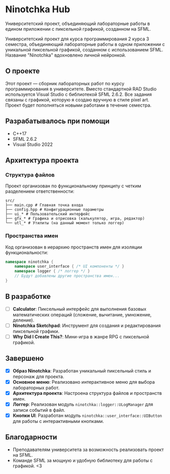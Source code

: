 # Ninotchka Hub 

Университетский проект, объединяющий лабораторные работы в едином приложении с пиксельной графикой, созданном на SFML.

Университетский проект для курса программирования 2 курса 3 семестра, объединяющий лабораторные работы в одном приложении с уникальной пиксельной графикой, созданном с использованием SFML. Название "Ninotchka" вдохновлено личной нейронкой.

## О проекте

Этот проект — сборник лабораторных работ по курсу программирования в университете. Вместо стандартной RAD Studio используется Visual Studio с библиотекой SFML 2.6.2. Все задания связаны с графикой, которую я создаю вручную в стиле pixel art. Проект будет пополняться новыми работами в течение семестра.

## Разрабатывалось при помощи
- С++17
- SFML 2.6.2
- Visual Studio 2022

## Архитектура проекта

### Структура файлов
Проект организован по функциональному принципу с четким разделением ответственности:
```
src/
├── main.cpp # Главная точка входа
├── config.hpp # Конфигурационные параметры
├── ui_* # Пользовательский интерфейс
├── gfx_* # Графика и отрисовка (калькулятор, игра, редактор)
└── utl_* # Утилиты (на данный момент только логгер)
```

### Пространства имен
Код организован в иерархию пространств имен для изоляции функциональности:

```cpp
namespace ninotchka {
    namespace user_interface { /* UI компоненты */ }
    namespace logger { /* логгер */ }
    // Будут добавлены другие пространства имен...
}
```

## В разработке
- [ ] **Calculator**: Пиксельный интерфейс для выполнения базовых математических операций (сложение, вычитание, умножение, деление).
- [ ] **Ninotchka Sketchpad**: Инструмент для создания и редактирования пиксельной графики.
- [ ] **Why Did I Create This?**: Мини-игра в жанре RPG с пиксельной графикой.

## Завершено
- [x] **Образ Ninotchka**: Разработан уникальный пиксельный стиль и персонаж для проекта.
- [x] **Основное меню**: Реализовано интерактивное меню для выбора лабораторных работ.
- [x] **Архитектура проекта**: Настроена структура файлов и пространств имен.
- [x] **Логгер**: Реализован модуль `ninotchka::logger::ULogManager` для записи событий в файл.
- [x] **Кнопки UI**: Разработан модуль `ninotchka::user_interface::UIButton` для работы с интерактивными кнопками.

## Благодарности

- Преподавателям университета за возможность реализовать проект на SFML.
- Команде SFML за мощную и удобную библиотеку для работы с графикой. <3
